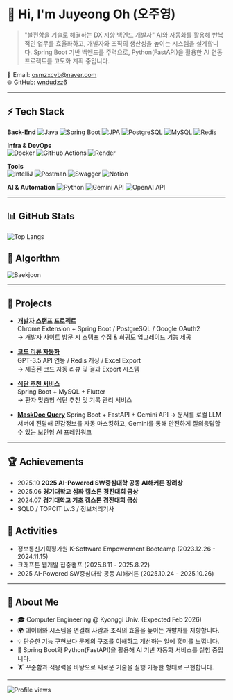 # 👋 Hi, I'm Juyeong Oh (오주영)
> "불편함을 기술로 해결하는 DX 지향 백엔드 개발자"
>AI와 자동화를 활용해 반복적인 업무를 효율화하고, 개발자와 조직의 생산성을 높이는 시스템을 설계합니다.
Spring Boot 기반 백엔드를 주력으로, Python(FastAPI)을 활용한 AI 연동 프로젝트를 고도화 계획 중입니다.

📧 Email: osmzxcvb@naver.com  
🌐 GitHub: [wndudzz6](https://github.com/wndudzz6)

---

## ⚡ Tech Stack
**Back-End**
![Java](https://img.shields.io/badge/Java-17-orange)
![Spring Boot](https://img.shields.io/badge/SpringBoot-3-brightgreen)
![JPA](https://img.shields.io/badge/JPA-Hibernate-blue)
![PostgreSQL](https://img.shields.io/badge/PostgreSQL-DB-316192)
![MySQL](https://img.shields.io/badge/MySQL-DB-blue)
![Redis](https://img.shields.io/badge/Redis-Cache-red)


**Infra & DevOps**  
![Docker](https://img.shields.io/badge/Docker-Container-2496ED)
![GitHub Actions](https://img.shields.io/badge/GitHub%20Actions-CI/CD-2088FF)
![Render](https://img.shields.io/badge/Render-Hosting-46E3B7)

**Tools**  
![IntelliJ](https://img.shields.io/badge/IntelliJ-IDE-000000)
![Postman](https://img.shields.io/badge/Postman-API%20Test-FF6C37)
![Swagger](https://img.shields.io/badge/Swagger-Docs-85EA2D)
![Notion](https://img.shields.io/badge/Notion-Collab-black)

**AI & Automation**
![Python](https://img.shields.io/badge/Python-FastAPI-3776AB)
![Gemini API](https://img.shields.io/badge/Gemini-API-blueviolet)
![OpenAI API](https://img.shields.io/badge/OpenAI-API-8A2BE2)

---

## 📊 GitHub Stats
![Top Langs](https://github-readme-stats.vercel.app/api/top-langs/?username=wndudzz6&layout=compact&theme=tokyonight)  

## 🧩 Algorithm
![Baekjoon](http://mazassumnida.wtf/api/v2/generate_badge?boj=osmzxcvb)


---

## 🚀 Projects

- **[개발자 스탬프 프로젝트](https://github.com/2025-Kraftonweek2-401-7)**  
  Chrome Extension + Spring Boot / PostgreSQL / Google OAuth2  
  → 개발자 사이트 방문 시 스탬프 수집 & 희귀도 업그레이드 기능 제공  

- **[코드 리뷰 자동화](https://github.com/wndudzz6/code-reviewer)**  
  GPT-3.5 API 연동 / Redis 캐싱 / Excel Export  
  → 제출된 코드 자동 리뷰 및 결과 Export 시스템

  

- **[식단 추천 서비스](https://github.com/wndudzz6/DMC-SpringBoot-ref)**  
  Spring Boot + MySQL + Flutter  
  → 환자 맞춤형 식단 추천 및 기록 관리 서비스

- **[MaskDoc Query](https://github.com/wndudzz6/docShield)**
  Spring Boot + FastAPI + Gemini API 
  → 문서를 로컬 LLM 서버에 전달해 민감정보를 자동 마스킹하고, Gemini를 통해 안전하게 질의응답할 수 있는 보안형 AI 프레임워크
  
---

## 🏆 Achievements
- 2025.10 **2025 AI-Powered SW중심대학 공동 AI해커톤 장려상**
- 2025.06 **경기대학교 심화 캡스톤 경진대회 금상**
- 2024.07 **경기대학교 기초 캡스톤 경진대회 금상**
- SQLD / TOPCIT Lv.3 / 정보처리기사

  
## 📌 Activities
- 정보통신기획평가원 K-Software Empowerment Bootcamp (2023.12.26 - 2024.11.15)
- 크래프톤 웹개발 집중캠프 (2025.8.11 - 2025.8.22)
- 2025 AI-Powered SW중심대학 공동 AI해커톤 (2025.10.24 - 2025.10.26) 
---

## 🌱 About Me
- 🎓 Computer Engineering @ Kyonggi Univ. (Expected Feb 2026)
- 🌍 데이터와 시스템을 연결해 사람과 조직의 효율을 높이는 개발자를 지향합니다.
- 💡 단순한 기능 구현보다 문제의 구조를 이해하고 개선하는 일에 흥미를 느낍니다.
- 🧠 Spring Boot와 Python(FastAPI)을 활용해 AI 기반 자동화 서비스를 실험 중입니다.
- 🏋️ 꾸준함과 적응력을 바탕으로 새로운 기술을 실행 가능한 형태로 구현합니다.
---

![Profile views](https://komarev.com/ghpvc/?username=wndudzz6&color=blue)
